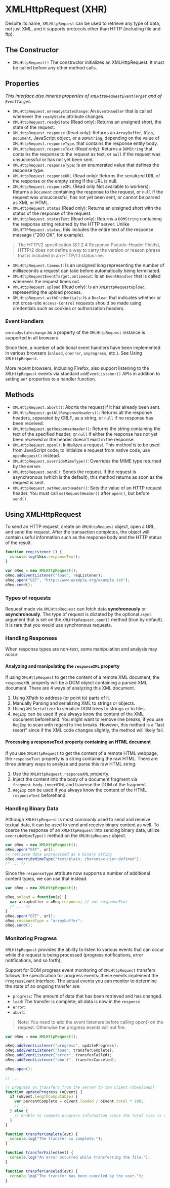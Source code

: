 # XMLHttpRequest (XHR)

Despite its name, `XMLHttpRequest` can be used to retrieve any type of data, not just XML, and it supports protocols other than HTTP (including file and ftp).

## The Constructor

+ `XMLHttpRequest()` The constructor initializes an XMLHttpRequest. It must be called before any other method calls.

## Properties

_This interface also inherits properties of `XMLHttpRequestEventTarget` and of `EventTarget`._

+ `XMLHttpRequest.onreadystatechange`: An `EventHandler` that is called whenever the `readyState` attribute changes.
+ `XMLHttpRequest.readyState` (Read only): 
Returns an unsigned short, the state of the request.
+ `XMLHttpRequest.response` (Read only):
Returns an `ArrayBuffer`, `Blob`, `Document`, JavaScript object, or a `DOMString`, depending on the value of `XMLHttpRequest.responseType`. that contains the response entity body.
+ `XMLHttpRequest.responseText` (Read only): Returns a `DOMString` that contains the response to the request as text, or `null` if the request was unsuccessful or has not yet been sent.
+ `XMLHttpRequest.responseType`: Is an enumerated value that defines the response type.
+ `XMLHttpRequest.responseURL` (Read only): Returns the serialized URL of the response or the empty string if the URL is null.
+ `XMLHttpRequest.responseXML` (Read only  Not available to workers): Returns a `Document` containing the response to the request, or `null` if the request was unsuccessful, has not yet been sent, or cannot be parsed as XML or HTML.
+ `XMLHttpRequest.status` (Read only): Returns an unsigned short with the status of the response of the request.
+ `XMLHttpRequest.statusText` (Read only): Returns a `DOMString` containing the response string returned by the HTTP server. Unlike `XMLHTTPRequest.status`, this includes the entire text of the response message ("200 OK", for example).

> The HTTP/2 specification (8.1.2.4 Response Pseudo-Header Fields), HTTP/2 does not define a way to carry the version or reason phrase that is included in an HTTP/1.1 status line.

+ `XMLHttpRequest.timeout`: Is an unsigned long representing the number of milliseconds a request can take before automatically being terminated.
+ `XMLHttpRequestEventTarget.ontimeout`: Is an `EventHandler` that is called whenever the request times out.
+ `XMLHttpRequest.upload` (Read only): Is an `XMLHttpRequestUpload`, representing the upload process.
+ `XMLHttpRequest.withCredentials`: Is a `Boolean` that indicates whether or not cross-site `Access-Control` requests should be made using credentials such as cookies or authorization headers.

### Event Handlers

`onreadystatechange` as a property of the `XMLHttpRequest` instance is supported in all browsers.

Since then, a number of additional event handlers have been implemented in various browsers (`onload`, `onerror`, `onprogress`, etc.). See Using `XMLHttpRequest`.

More recent browsers, including Firefox, also support listening to the `XMLHttpRequest` events via standard `addEventListener()` APIs in addition to setting `on*` properties to a handler function.

## Methods

+ `XMLHttpRequest.abort()`: Aborts the request if it has already been sent.
+ `XMLHttpRequest.getAllResponseHeaders()`: Returns all the response headers, separated by CRLF, as a string, or `null` if no response has been received.
+ `XMLHttpRequest.getResponseHeader()`: Returns the string containing the text of the specified header, or `null` if either the response has not yet been received or the header doesn't exist in the response.
+ `XMLHttpRequest.open()`: Initializes a request. This method is to be used from JavaScript code; to initialize a request from native code, use `openRequest()` instead.
+ `XMLHttpRequest.overrideMimeType()`: Overrides the MIME type returned by the server.
+ `XMLHttpRequest.send()`: Sends the request. If the request is asynchronous (which is the default), this method returns as soon as the request is sent.
+ `XMLHttpRequest.setRequestHeader()`: Sets the value of an HTTP request header. You must call `setRequestHeader()` after `open()`, but before `send()`.

## Using XMLHttpRequest

To send an HTTP request, create an `XMLHttpRequest` object, open a URL, and send the request. After the transaction completes, the object will contain useful information such as the response body and the HTTP status of the result.

```js
function reqListener () {
  console.log(this.responseText);
}

var oReq = new XMLHttpRequest();
oReq.addEventListener("load", reqListener);
oReq.open("GET", "http://www.example.org/example.txt");
oReq.send();
```

### Types of requests

Request made via `XMLHttpRequest` can fetch data __synchronously__ or __asynchronously__.  The type of request is dictated by the optional `async` argument that is set on the `XMLHttpRequest.open()` method (true by default).  It is rare that you would use synchronous requests.

### Handling Responses

When response types are non-text, some manipulation and analysis may occur:

#### Analyzing and manipulating the `responseXML` property

If using `XMLHttpRequest` to get the content of a remote XML document, the `responseXML` property will be a DOM object containing a parsed XML document.  There are 4 ways of analyzing this XML document.

1. Using XPath to address (or point to) parts of it.
2. Manually Parsing and serializing XML to strings or objects.
3. Using `XMLSerializer` to serialize DOM trees to strings or to files.
4. `RegExp` can be used if you always know the content of the XML document beforehand. You might want to remove line breaks, if you use `RegExp` to scan with regard to line breaks. However, this method is a "last resort" since if the XML code changes slightly, the method will likely fail.

#### Processing a responseText property containing an HTML document

If you use `XMLHttpRequest` to get the content of a remote HTML webpage, the   `responseText` property is a string containing the raw HTML.  There are three primary ways to analyze and parse this raw HTML string:

1. Use the `XMLHttpRequest.responseXML` property.
2. Inject the content into the body of a document fragment via `fragment.body.innerHTML` and traverse the DOM of the fragment.
3. `RegExp` can be used if you always know the content of the HTML `responseText` beforehand.

### Handling Binary Data

Although `XMLHttpRequest` is most commonly used to send and receive textual data, it can be used to send and receive binary content as well. To coerce the response of an `XMLHttpRequest` into sending binary data, utilize `overrideMimeType()` method on the `XMLHttpRequest` object.

```js
var oReq = new XMLHttpRequest();
oReq.open("GET", url);
// retrieve data unprocessed as a binary string
oReq.overrideMimeType("text/plain; charset=x-user-defined");
/* ... */
```

Since the `responseType` attribute now supports a number of additional content types, we can use that instead.

```js
var oReq = new XMLHttpRequest();

oReq.onload = function(e) {
  var arraybuffer = oReq.response; // not responseText
  /* ... */
}
oReq.open("GET", url);
oReq.responseType = "arraybuffer";
oReq.send();
```

### Monitoring Progress

`XMLHttpRequest` provides the ability to listen to various events that can occur while the request is being processed (progress notifications, error notifications, and so forth),

Support for DOM progress event monitoring of `XMLHttpRequest` transfers follows the specification for progress events: these events implement the `ProgressEvent` interface. The actual events you can monitor to determine the state of an ongoing transfer are:

+ `progress`: The amount of data that has been retrieved and has changed.
+ `load`: The transfer is complete; all data is now in the `response`
+ `error`:
+ `abort`: 

>Note: You need to add the event listeners before calling open() on the request. Otherwise the progress events will not fire.

```js
var oReq = new XMLHttpRequest();

oReq.addEventListener("progress", updateProgress);
oReq.addEventListener("load", transferComplete);
oReq.addEventListener("error", transferFailed);
oReq.addEventListener("abort", transferCanceled);

oReq.open();

// ...

// progress on transfers from the server to the client (downloads)
function updateProgress (oEvent) {
  if (oEvent.lengthComputable) {
    var percentComplete = oEvent.loaded / oEvent.total * 100;
    // ...
  } else {
    // Unable to compute progress information since the total size is unknown
  }
}

function transferComplete(evt) {
  console.log("The transfer is complete.");
}

function transferFailed(evt) {
  console.log("An error occurred while transferring the file.");
}

function transferCanceled(evt) {
  console.log("The transfer has been canceled by the user.");
}
```